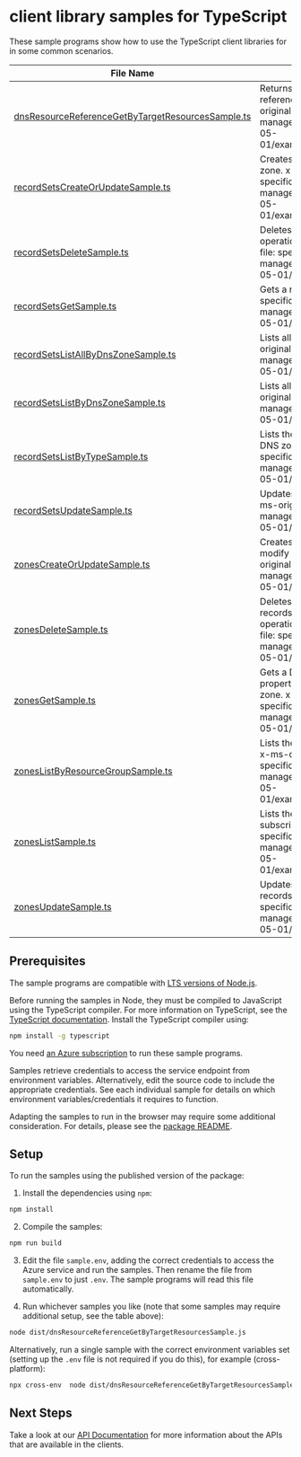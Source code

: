 # client library samples for TypeScript

These sample programs show how to use the TypeScript client libraries for in some common scenarios.

| **File Name**                                                                                       | **Description**                                                                                                                                                                                                                     |
| --------------------------------------------------------------------------------------------------- | ----------------------------------------------------------------------------------------------------------------------------------------------------------------------------------------------------------------------------------- |
| [dnsResourceReferenceGetByTargetResourcesSample.ts][dnsresourcereferencegetbytargetresourcessample] | Returns the DNS records specified by the referencing targetResourceIds. x-ms-original-file: specification/dns/resource-manager/Microsoft.Network/stable/2018-05-01/examples/GetDnsResourceReference.json                            |
| [recordSetsCreateOrUpdateSample.ts][recordsetscreateorupdatesample]                                 | Creates or updates a record set within a DNS zone. x-ms-original-file: specification/dns/resource-manager/Microsoft.Network/stable/2018-05-01/examples/CreateOrUpdateARecordset.json                                                |
| [recordSetsDeleteSample.ts][recordsetsdeletesample]                                                 | Deletes a record set from a DNS zone. This operation cannot be undone. x-ms-original-file: specification/dns/resource-manager/Microsoft.Network/stable/2018-05-01/examples/DeleteARecordset.json                                    |
| [recordSetsGetSample.ts][recordsetsgetsample]                                                       | Gets a record set. x-ms-original-file: specification/dns/resource-manager/Microsoft.Network/stable/2018-05-01/examples/GetARecordset.json                                                                                           |
| [recordSetsListAllByDnsZoneSample.ts][recordsetslistallbydnszonesample]                             | Lists all record sets in a DNS zone. x-ms-original-file: specification/dns/resource-manager/Microsoft.Network/stable/2018-05-01/examples/ListRecordSetsByZone.json                                                                  |
| [recordSetsListByDnsZoneSample.ts][recordsetslistbydnszonesample]                                   | Lists all record sets in a DNS zone. x-ms-original-file: specification/dns/resource-manager/Microsoft.Network/stable/2018-05-01/examples/ListRecordSetsByZone.json                                                                  |
| [recordSetsListByTypeSample.ts][recordsetslistbytypesample]                                         | Lists the record sets of a specified type in a DNS zone. x-ms-original-file: specification/dns/resource-manager/Microsoft.Network/stable/2018-05-01/examples/ListARecordset.json                                                    |
| [recordSetsUpdateSample.ts][recordsetsupdatesample]                                                 | Updates a record set within a DNS zone. x-ms-original-file: specification/dns/resource-manager/Microsoft.Network/stable/2018-05-01/examples/PatchARecordset.json                                                                    |
| [zonesCreateOrUpdateSample.ts][zonescreateorupdatesample]                                           | Creates or updates a DNS zone. Does not modify DNS records within the zone. x-ms-original-file: specification/dns/resource-manager/Microsoft.Network/stable/2018-05-01/examples/CreateOrUpdateZone.json                             |
| [zonesDeleteSample.ts][zonesdeletesample]                                                           | Deletes a DNS zone. WARNING: All DNS records in the zone will also be deleted. This operation cannot be undone. x-ms-original-file: specification/dns/resource-manager/Microsoft.Network/stable/2018-05-01/examples/DeleteZone.json |
| [zonesGetSample.ts][zonesgetsample]                                                                 | Gets a DNS zone. Retrieves the zone properties, but not the record sets within the zone. x-ms-original-file: specification/dns/resource-manager/Microsoft.Network/stable/2018-05-01/examples/GetZone.json                           |
| [zonesListByResourceGroupSample.ts][zoneslistbyresourcegroupsample]                                 | Lists the DNS zones within a resource group. x-ms-original-file: specification/dns/resource-manager/Microsoft.Network/stable/2018-05-01/examples/ListZonesByResourceGroup.json                                                      |
| [zonesListSample.ts][zoneslistsample]                                                               | Lists the DNS zones in all resource groups in a subscription. x-ms-original-file: specification/dns/resource-manager/Microsoft.Network/stable/2018-05-01/examples/ListZonesBySubscription.json                                      |
| [zonesUpdateSample.ts][zonesupdatesample]                                                           | Updates a DNS zone. Does not modify DNS records within the zone. x-ms-original-file: specification/dns/resource-manager/Microsoft.Network/stable/2018-05-01/examples/PatchZone.json                                                 |

## Prerequisites

The sample programs are compatible with [LTS versions of Node.js](https://nodejs.org/about/releases/).

Before running the samples in Node, they must be compiled to JavaScript using the TypeScript compiler. For more information on TypeScript, see the [TypeScript documentation][typescript]. Install the TypeScript compiler using:

```bash
npm install -g typescript
```

You need [an Azure subscription][freesub] to run these sample programs.

Samples retrieve credentials to access the service endpoint from environment variables. Alternatively, edit the source code to include the appropriate credentials. See each individual sample for details on which environment variables/credentials it requires to function.

Adapting the samples to run in the browser may require some additional consideration. For details, please see the [package README][package].

## Setup

To run the samples using the published version of the package:

1. Install the dependencies using `npm`:

```bash
npm install
```

2. Compile the samples:

```bash
npm run build
```

3. Edit the file `sample.env`, adding the correct credentials to access the Azure service and run the samples. Then rename the file from `sample.env` to just `.env`. The sample programs will read this file automatically.

4. Run whichever samples you like (note that some samples may require additional setup, see the table above):

```bash
node dist/dnsResourceReferenceGetByTargetResourcesSample.js
```

Alternatively, run a single sample with the correct environment variables set (setting up the `.env` file is not required if you do this), for example (cross-platform):

```bash
npx cross-env  node dist/dnsResourceReferenceGetByTargetResourcesSample.js
```

## Next Steps

Take a look at our [API Documentation][apiref] for more information about the APIs that are available in the clients.

[dnsresourcereferencegetbytargetresourcessample]: https://github.com/Azure/azure-sdk-for-js/blob/main/sdk/dns/arm-dns/samples/v5/typescript/src/dnsResourceReferenceGetByTargetResourcesSample.ts
[recordsetscreateorupdatesample]: https://github.com/Azure/azure-sdk-for-js/blob/main/sdk/dns/arm-dns/samples/v5/typescript/src/recordSetsCreateOrUpdateSample.ts
[recordsetsdeletesample]: https://github.com/Azure/azure-sdk-for-js/blob/main/sdk/dns/arm-dns/samples/v5/typescript/src/recordSetsDeleteSample.ts
[recordsetsgetsample]: https://github.com/Azure/azure-sdk-for-js/blob/main/sdk/dns/arm-dns/samples/v5/typescript/src/recordSetsGetSample.ts
[recordsetslistallbydnszonesample]: https://github.com/Azure/azure-sdk-for-js/blob/main/sdk/dns/arm-dns/samples/v5/typescript/src/recordSetsListAllByDnsZoneSample.ts
[recordsetslistbydnszonesample]: https://github.com/Azure/azure-sdk-for-js/blob/main/sdk/dns/arm-dns/samples/v5/typescript/src/recordSetsListByDnsZoneSample.ts
[recordsetslistbytypesample]: https://github.com/Azure/azure-sdk-for-js/blob/main/sdk/dns/arm-dns/samples/v5/typescript/src/recordSetsListByTypeSample.ts
[recordsetsupdatesample]: https://github.com/Azure/azure-sdk-for-js/blob/main/sdk/dns/arm-dns/samples/v5/typescript/src/recordSetsUpdateSample.ts
[zonescreateorupdatesample]: https://github.com/Azure/azure-sdk-for-js/blob/main/sdk/dns/arm-dns/samples/v5/typescript/src/zonesCreateOrUpdateSample.ts
[zonesdeletesample]: https://github.com/Azure/azure-sdk-for-js/blob/main/sdk/dns/arm-dns/samples/v5/typescript/src/zonesDeleteSample.ts
[zonesgetsample]: https://github.com/Azure/azure-sdk-for-js/blob/main/sdk/dns/arm-dns/samples/v5/typescript/src/zonesGetSample.ts
[zoneslistbyresourcegroupsample]: https://github.com/Azure/azure-sdk-for-js/blob/main/sdk/dns/arm-dns/samples/v5/typescript/src/zonesListByResourceGroupSample.ts
[zoneslistsample]: https://github.com/Azure/azure-sdk-for-js/blob/main/sdk/dns/arm-dns/samples/v5/typescript/src/zonesListSample.ts
[zonesupdatesample]: https://github.com/Azure/azure-sdk-for-js/blob/main/sdk/dns/arm-dns/samples/v5/typescript/src/zonesUpdateSample.ts
[apiref]: https://docs.microsoft.com/javascript/api/@azure/arm-dns?view=azure-node-preview
[freesub]: https://azure.microsoft.com/free/
[package]: https://github.com/Azure/azure-sdk-for-js/tree/main/sdk/dns/arm-dns/README.md
[typescript]: https://www.typescriptlang.org/docs/home.html
